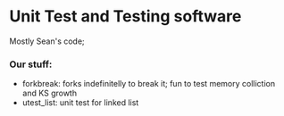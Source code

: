 # Unit Test and Testing software

Mostly Sean's code;

### Our stuff:
- forkbreak: forks indefinitelly to break it; fun to test memory colliction and KS growth
- utest_list: unit test for linked list